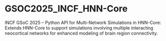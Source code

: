 # GSOC2025_INCF_HNN-Core
INCF GSoC 2025 – Python API for Multi-Network Simulations in HNN-Core: Extends HNN-Core to support simulations involving multiple interacting neocortical networks for enhanced modeling of brain region connectivity.
